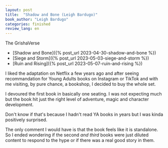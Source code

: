 ```yaml
---
layout: post
title:  "Shadow and Bone (Leigh Bardugo)"
book_author: "Leigh Bardugo"
categories: finished
review_lang: en
---
```


The GrishaVerse
- [Shadow and Bone]({% post_url 2023-04-30-shadow-and-bone %})
- [Siege and Storm]({% post_url 2023-05-03-siege-and-storm %})
- [Ruin and Rising]({% post_url 2023-05-07-ruin-and-rising %})

I liked the adaptation on Netflix a few years ago and after seeing recommandation for Young Adults books on Instagram or TikTok and with me visiting, by pure chance, a bookshop, I decided to buy the whole set.

I devoured the first book in basically one seating. I was not expecting much but the book hit just the right level of adventure, magic and character development.

Don't know if that's because I hadn't read YA books in years but I was kinda positively surprised.

The only comment I would have is that the book feels like it is standalone. So I ended wondering if the second *and third* books were just diluted content to respond to the hype or if there was a real good story in them.